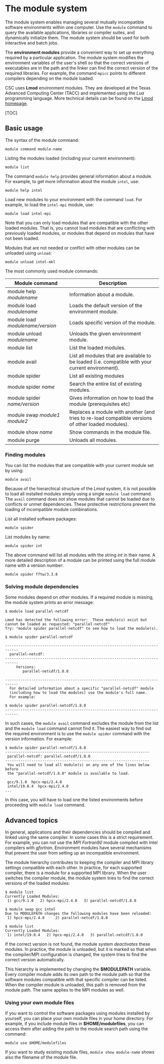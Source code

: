 # The module system

The module system enables managing several mutually incompatible software environments
within one computer. Use the `module` command to query the available applications,
libraries or compiler suites, and dynamically initialize them.
The module system should be used for both interactive and batch jobs.

The **environment modules** provide a convenient way to set up everything
required by a particular application. The module system modifies the
environment variables of the user's shell so that the correct versions
of executables are in the path and the linker can find the correct version
of the required libraries. For example, the command `mpicc` points to
different compilers depending on the module loaded.

CSC uses **Lmod** environment modules. They are developed at the Texas Advanced Computing Center (TACC) and implemented using the _Lua_ programming language. More technical details can be found on the [Lmod homepage].

[TOC]

## Basic usage

The syntax of the module command:

```text
module command module-name
```

Listing the modules loaded (including your current environment):

```text
module list
```

The command `module help` provides general information about a module. For
example, to get more information about the module `intel`, use:

```text
module help intel
```

Load new modules to your environment with the command `load`. For
example, to load the `intel-mpi` module, use:

```text
module load intel-mpi
```

Note that you can only load modules that are compatible with the other
loaded modules. That is, you cannot load modules that are
conflicting with previously loaded modules, or modules that depend on
modules that have not been loaded.

Modules that are not needed or conflict with other modules
can be unloaded using `unload`:

```text
module unload intel-mkl
```

The most commonly used module commands:

|  Module command                   |  Description                                          |
|-----------------------------------|----------------------------------|
| module help *modulename*          | Information about a module.      |
| module load *modulename*          | Loads the default version of the environment module.    |
| module load *modulename/version*  | Loads specific version of the module. |
| module unload *modulename*        | Unloads the given environment module.  |
| module list                       | List the loaded modules.         |
| module avail                      | List all modules that are available to be loaded (i.e. compatible with your current environment).  |
| module spider                     | List all existing modules        |
| module spider *name*              | Search the entire list of existing modules. |
| module spider *name/version*      | Gives information on how to load the module (prerequisites etc) |
| module swap *module1 module2*     | Replaces a module with another (and tries to re-load compatible versions of other loaded modules).  |
| module show *name*                | Show commands in the module file.|
| module purge                      | Unloads all modules.|


### Finding modules

You can list the modules that are compatible with your current module
set by using:

```text
module avail
```

Because of the hierarchical structure of the _Lmod_ system, it is not possible to
load all installed modules simply using a single `module load` command. The
`avail` command does not show modules that cannot be loaded due to
conflicts or unmet dependencies. These protective
restrictions prevent the loading of incompatible module combinations.

List all installed software packages:

```text
module spider
```

List modules by name:

```text
module spider int
```

The above command will list all modules with the string _int_ in their name. A more detailed
description of a module can be printed using the full module name with a version number:

```text
module spider fftw/3.3.8
```

### Solving module dependencies

Some modules depend on other modules. If a required module is missing, the module system prints an error message:

```text
$ module load parallel-netcdf

Lmod has detected the following error:  These module(s) exist but
cannot be loaded as requested: "parallel-netcdf"
Try: "module spider parallel-netcdf" to see how to load the module(s).

$ module spider parallel-netcdf

----------------------------------------------------------------------------
  parallel-netcdf:
----------------------------------------------------------------------------
     Versions:
        parallel-netcdf/1.8.0

----------------------------------------------------------------------------
  For detailed information about a specific "parallel-netcdf" module
  (including how to load the modules) use the module's full name.
  For example:

$ module spider parallel-netcdf/1.8.0
----------------------------------------------------------------------------
```

In such cases, the `module avail` command excludes the module from the list and the `module load`
command cannot find it. The easiest way to find out the required environment is to use the `module spider` command with the
version information. For example:

```text
$ module spider parallel-netcdf/1.8.0
------------------------------------------------------------------
 parallel-netcdf: parallel-netcdf/1.8.0
------------------------------------------------------------------
 You will need to load all module(s) on any one of the lines below before
 the "parallel-netcdf/1.8.0" module is available to load.

 gcc/9.1.0  hpcx-mpi/2.4.0
 intel/19.0.4  hpcx-mpi/2.4.0
...
```

In this case, you will have to load one the listed environments before
proceeding with `module load` command.

## Advanced topics

In general, applications and their dependencies should be compiled and
linked using the same compiler. In some cases this is a strict
requirement. For example, you can not use the _MPI Fortran90_ module
compiled with Intel compilers with _gfortran_. Environment modules
have several mechanisms that prevent the user from setting up an 
incompatible environment.

The module hierarchy contributes to keeping the compiler and MPI library
settings compatible with each other. In practice, for each supported
compiler, there is a module for a supported MPI library. When the user
switches the compiler module, the module system tries to find the
correct versions of the loaded modules:

```text
$ module list
Currently Loaded Modules:
 1) gcc/9.1.0   2) hpcx-mpi/2.4.0   3) parallel-netcdf/1.8.0

$ module swap gcc intel
Due to MODULEPATH changes the following modules have been reloaded:
 1) hpcx-mpi/2.4.0     2) parallel-netcdf/1.8.0

$ module list
Currently Loaded Modules:
 1) intel/19.0.4   2) hpcx-mpi/2.4.0   3) parallel-netcdf/1.8.0
```

If the correct version is not found, the module system _deactivates_ these
modules. In practice, the module is unloaded, but it is marked so that
when the compiler/MPI configuration is changed, the system tries to find
the correct version automatically.

This hierarchy is implemented by changing the **$MODULEPATH** variable.
Every compiler module adds its own path to the module path so that
the software modules compatible with that specific compiler can be listed.
When the compiler module is unloaded, this path is removed from the
module path. The same applies to the MPI modules as well.

### Using your own module files

If you want to control the software packages using modules
installed by yourself, you can place your own module files in your home
directory. For example, if you include module files in
**$HOME/modulefiles**, you can access them after adding the path to the
module search path using the command:

```text
module use $HOME/modulefiles
```

If you want to study existing module files, `module show module-name` shows also the filename of the module file.

  [Lmod homepage]: https://lmod.readthedocs.io/en/latest/
